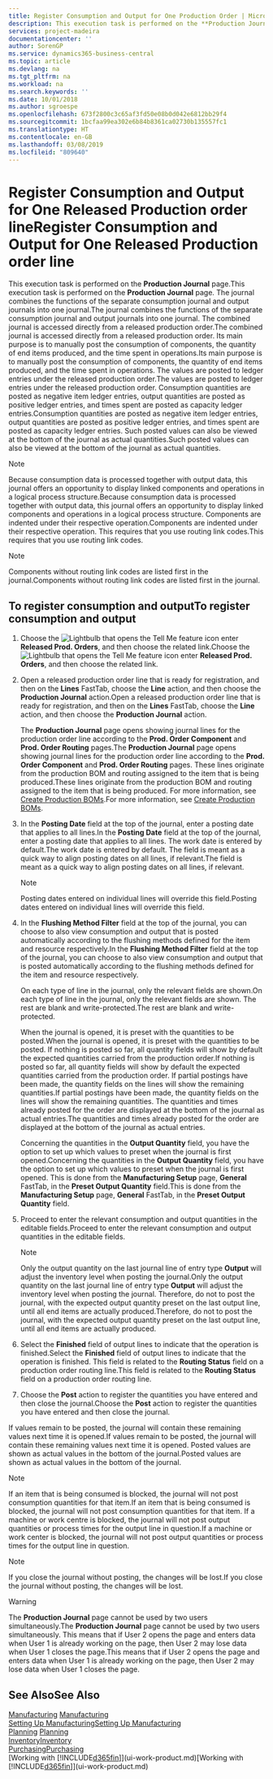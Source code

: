 ```yaml
---
title: Register Consumption and Output for One Production Order | Microsoft Docs
description: This execution task is performed on the **Production Journal** page. The journal combines the functions of the separate consumption journal and output journals into one journal. The combined journal is accessed directly from a released production order. Its main purpose is to manually post the consumption of components, the quantity of end items produced, and the time spent in operations.
services: project-madeira
documentationcenter: ''
author: SorenGP
ms.service: dynamics365-business-central
ms.topic: article
ms.devlang: na
ms.tgt_pltfrm: na
ms.workload: na
ms.search.keywords: ''
ms.date: 10/01/2018
ms.author: sgroespe
ms.openlocfilehash: 673f2800c3c65af3fd50e08b0d042e6812bb29f4
ms.sourcegitcommit: 1bcfaa99ea302e6b84b8361ca02730b135557fc1
ms.translationtype: HT
ms.contentlocale: en-GB
ms.lasthandoff: 03/08/2019
ms.locfileid: "809640"
---
```

# <a name="register-consumption-and-output-for-one-released-production-order-line"></a><span data-ttu-id="6412d-106">Register Consumption and Output for One Released Production order line</span><span class="sxs-lookup"><span data-stu-id="6412d-106">Register Consumption and Output for One Released Production order line</span></span>
<span data-ttu-id="6412d-107">This execution task is performed on the **Production Journal** page.</span><span class="sxs-lookup"><span data-stu-id="6412d-107">This execution task is performed on the **Production Journal** page.</span></span> <span data-ttu-id="6412d-108">The journal combines the functions of the separate consumption journal and output journals into one journal.</span><span class="sxs-lookup"><span data-stu-id="6412d-108">The journal combines the functions of the separate consumption journal and output journals into one journal.</span></span> <span data-ttu-id="6412d-109">The combined journal is accessed directly from a released production order.</span><span class="sxs-lookup"><span data-stu-id="6412d-109">The combined journal is accessed directly from a released production order.</span></span> <span data-ttu-id="6412d-110">Its main purpose is to manually post the consumption of components, the quantity of end items produced, and the time spent in operations.</span><span class="sxs-lookup"><span data-stu-id="6412d-110">Its main purpose is to manually post the consumption of components, the quantity of end items produced, and the time spent in operations.</span></span> <span data-ttu-id="6412d-111">The values are posted to ledger entries under the released production order.</span><span class="sxs-lookup"><span data-stu-id="6412d-111">The values are posted to ledger entries under the released production order.</span></span> <span data-ttu-id="6412d-112">Consumption quantities are posted as negative item ledger entries, output quantities are posted as positive ledger entries, and times spent are posted as capacity ledger entries.</span><span class="sxs-lookup"><span data-stu-id="6412d-112">Consumption quantities are posted as negative item ledger entries, output quantities are posted as positive ledger entries, and times spent are posted as capacity ledger entries.</span></span> <span data-ttu-id="6412d-113">Such posted values can also be viewed at the bottom of the journal as actual quantities.</span><span class="sxs-lookup"><span data-stu-id="6412d-113">Such posted values can also be viewed at the bottom of the journal as actual quantities.</span></span>  

> [!NOTE]  
>  <span data-ttu-id="6412d-114">Because consumption data is processed together with output data, this journal offers an opportunity to display linked components and operations in a logical process structure.</span><span class="sxs-lookup"><span data-stu-id="6412d-114">Because consumption data is processed together with output data, this journal offers an opportunity to display linked components and operations in a logical process structure.</span></span> <span data-ttu-id="6412d-115">Components are indented under their respective operation.</span><span class="sxs-lookup"><span data-stu-id="6412d-115">Components are indented under their respective operation.</span></span> <span data-ttu-id="6412d-116">This requires that you use routing link codes.</span><span class="sxs-lookup"><span data-stu-id="6412d-116">This requires that you use routing link codes.</span></span>  

> [!NOTE]  
>  <span data-ttu-id="6412d-117">Components without routing link codes are listed first in the journal.</span><span class="sxs-lookup"><span data-stu-id="6412d-117">Components without routing link codes are listed first in the journal.</span></span>  

## <a name="to-register-consumption-and-output"></a><span data-ttu-id="6412d-118">To register consumption and output</span><span class="sxs-lookup"><span data-stu-id="6412d-118">To register consumption and output</span></span>  
1.  <span data-ttu-id="6412d-119">Choose the ![Lightbulb that opens the Tell Me feature](media/ui-search/search_small.png "Tell me what you want to do") icon enter **Released Prod. Orders**, and then choose the related link.</span><span class="sxs-lookup"><span data-stu-id="6412d-119">Choose the ![Lightbulb that opens the Tell Me feature](media/ui-search/search_small.png "Tell me what you want to do") icon enter **Released Prod. Orders**, and then choose the related link.</span></span>  
2.  <span data-ttu-id="6412d-120">Open a released production order line that is ready for registration, and then on the **Lines** FastTab, choose the **Line** action, and then choose the **Production Journal** action.</span><span class="sxs-lookup"><span data-stu-id="6412d-120">Open a released production order line that is ready for registration, and then on the **Lines** FastTab, choose the **Line** action, and then choose the **Production Journal** action.</span></span>  

    <span data-ttu-id="6412d-121">The **Production Journal** page opens showing journal lines for the production order line according to the **Prod. Order Component** and **Prod. Order Routing** pages.</span><span class="sxs-lookup"><span data-stu-id="6412d-121">The **Production Journal** page opens showing journal lines for the production order line according to the **Prod. Order Component** and **Prod. Order Routing** pages.</span></span> <span data-ttu-id="6412d-122">These lines originate from the production BOM and routing assigned to the item that is being produced.</span><span class="sxs-lookup"><span data-stu-id="6412d-122">These lines originate from the production BOM and routing assigned to the item that is being produced.</span></span> <span data-ttu-id="6412d-123">For more information, see [Create Production BOMs](production-how-to-create-routings.md).</span><span class="sxs-lookup"><span data-stu-id="6412d-123">For more information, see [Create Production BOMs](production-how-to-create-routings.md).</span></span>  

3.  <span data-ttu-id="6412d-124">In the **Posting Date** field at the top of the journal, enter a posting date that applies to all lines.</span><span class="sxs-lookup"><span data-stu-id="6412d-124">In the **Posting Date** field at the top of the journal, enter a posting date that applies to all lines.</span></span> <span data-ttu-id="6412d-125">The work date is entered by default.</span><span class="sxs-lookup"><span data-stu-id="6412d-125">The work date is entered by default.</span></span> <span data-ttu-id="6412d-126">The field is meant as a quick way to align posting dates on all lines, if relevant.</span><span class="sxs-lookup"><span data-stu-id="6412d-126">The field is meant as a quick way to align posting dates on all lines, if relevant.</span></span>  

    > [!NOTE]  
    >  <span data-ttu-id="6412d-127">Posting dates entered on individual lines will override this field.</span><span class="sxs-lookup"><span data-stu-id="6412d-127">Posting dates entered on individual lines will override this field.</span></span>  

4.  <span data-ttu-id="6412d-128">In the **Flushing Method Filter** field at the top of the journal, you can choose to also view consumption and output that is posted automatically according to the flushing methods defined for the item and resource respectively.</span><span class="sxs-lookup"><span data-stu-id="6412d-128">In the **Flushing Method Filter** field at the top of the journal, you can choose to also view consumption and output that is posted automatically according to the flushing methods defined for the item and resource respectively.</span></span>  

    <span data-ttu-id="6412d-129">On each type of line in the journal, only the relevant fields are shown.</span><span class="sxs-lookup"><span data-stu-id="6412d-129">On each type of line in the journal, only the relevant fields are shown.</span></span> <span data-ttu-id="6412d-130">The rest are blank and write-protected.</span><span class="sxs-lookup"><span data-stu-id="6412d-130">The rest are blank and write-protected.</span></span>  

    <span data-ttu-id="6412d-131">When the journal is opened, it is preset with the quantities to be posted.</span><span class="sxs-lookup"><span data-stu-id="6412d-131">When the journal is opened, it is preset with the quantities to be posted.</span></span> <span data-ttu-id="6412d-132">If nothing is posted so far, all quantity fields will show by default the expected quantities carried from the production order.</span><span class="sxs-lookup"><span data-stu-id="6412d-132">If nothing is posted so far, all quantity fields will show by default the expected quantities carried from the production order.</span></span> <span data-ttu-id="6412d-133">If partial postings have been made, the quantity fields on the lines will show the remaining quantities.</span><span class="sxs-lookup"><span data-stu-id="6412d-133">If partial postings have been made, the quantity fields on the lines will show the remaining quantities.</span></span> <span data-ttu-id="6412d-134">The quantities and times already posted for the order are displayed at the bottom of the journal as actual entries.</span><span class="sxs-lookup"><span data-stu-id="6412d-134">The quantities and times already posted for the order are displayed at the bottom of the journal as actual entries.</span></span>  

    <span data-ttu-id="6412d-135">Concerning the quantities in the **Output Quantity** field, you have the option to set up which values to preset when the journal is first opened.</span><span class="sxs-lookup"><span data-stu-id="6412d-135">Concerning the quantities in the **Output Quantity** field, you have the option to set up which values to preset when the journal is first opened.</span></span> <span data-ttu-id="6412d-136">This is done from the **Manufacturing Setup** page, **General** FastTab, in the **Preset Output Quantity** field.</span><span class="sxs-lookup"><span data-stu-id="6412d-136">This is done from the **Manufacturing Setup** page, **General** FastTab, in the **Preset Output Quantity** field.</span></span>

5.  <span data-ttu-id="6412d-137">Proceed to enter the relevant consumption and output quantities in the editable fields.</span><span class="sxs-lookup"><span data-stu-id="6412d-137">Proceed to enter the relevant consumption and output quantities in the editable fields.</span></span>  

    > [!NOTE]  
    >  <span data-ttu-id="6412d-138">Only the output quantity on the last journal line of entry type **Output** will adjust the inventory level when posting the journal.</span><span class="sxs-lookup"><span data-stu-id="6412d-138">Only the output quantity on the last journal line of entry type **Output** will adjust the inventory level when posting the journal.</span></span> <span data-ttu-id="6412d-139">Therefore, do not to post the journal, with the expected output quantity preset on the last output line, until all end items are actually produced.</span><span class="sxs-lookup"><span data-stu-id="6412d-139">Therefore, do not to post the journal, with the expected output quantity preset on the last output line, until all end items are actually produced.</span></span>  

6.  <span data-ttu-id="6412d-140">Select the **Finished** field of output lines to indicate that the operation is finished.</span><span class="sxs-lookup"><span data-stu-id="6412d-140">Select the **Finished** field of output lines to indicate that the operation is finished.</span></span> <span data-ttu-id="6412d-141">This field is related to the **Routing Status** field on a production order routing line.</span><span class="sxs-lookup"><span data-stu-id="6412d-141">This field is related to the **Routing Status** field on a production order routing line.</span></span>  
7.  <span data-ttu-id="6412d-142">Choose the **Post** action to register the quantities you have entered and then close the journal.</span><span class="sxs-lookup"><span data-stu-id="6412d-142">Choose the **Post** action to register the quantities you have entered and then close the journal.</span></span>  

<span data-ttu-id="6412d-143">If values remain to be posted, the journal will contain these remaining values next time it is opened.</span><span class="sxs-lookup"><span data-stu-id="6412d-143">If values remain to be posted, the journal will contain these remaining values next time it is opened.</span></span> <span data-ttu-id="6412d-144">Posted values are shown as actual values in the bottom of the journal.</span><span class="sxs-lookup"><span data-stu-id="6412d-144">Posted values are shown as actual values in the bottom of the journal.</span></span>  

> [!NOTE]  
>  <span data-ttu-id="6412d-145"> If an item that is being consumed is blocked, the journal will not post consumption quantities for that item.</span><span class="sxs-lookup"><span data-stu-id="6412d-145">If an item that is being consumed is blocked, the journal will not post consumption quantities for that item.</span></span> <span data-ttu-id="6412d-146">If a machine or work centre is blocked, the journal will not post output quantities or process times for the output line in question.</span><span class="sxs-lookup"><span data-stu-id="6412d-146">If a machine or work center is blocked, the journal will not post output quantities or process times for the output line in question.</span></span>  

> [!NOTE]  
>  <span data-ttu-id="6412d-147">If you close the journal without posting, the changes will be lost.</span><span class="sxs-lookup"><span data-stu-id="6412d-147">If you close the journal without posting, the changes will be lost.</span></span>  

> [!WARNING]  
>  <span data-ttu-id="6412d-148">The **Production Journal** page cannot be used by two users simultaneously.</span><span class="sxs-lookup"><span data-stu-id="6412d-148">The **Production Journal** page cannot be used by two users simultaneously.</span></span> <span data-ttu-id="6412d-149">This means that if User 2 opens the page and enters data when User 1 is already working on the page, then User 2 may lose data when User 1 closes the page.</span><span class="sxs-lookup"><span data-stu-id="6412d-149">This means that if User 2 opens the page and enters data when User 1 is already working on the page, then User 2 may lose data when User 1 closes the page.</span></span>  

## <a name="see-also"></a><span data-ttu-id="6412d-150">See Also</span><span class="sxs-lookup"><span data-stu-id="6412d-150">See Also</span></span>  
<span data-ttu-id="6412d-151">[Manufacturing](production-manage-manufacturing.md)  </span><span class="sxs-lookup"><span data-stu-id="6412d-151">[Manufacturing](production-manage-manufacturing.md)  </span></span>  
[<span data-ttu-id="6412d-152">Setting Up Manufacturing</span><span class="sxs-lookup"><span data-stu-id="6412d-152">Setting Up Manufacturing</span></span>](production-configure-production-processes.md)  
<span data-ttu-id="6412d-153">[Planning](production-planning.md)    </span><span class="sxs-lookup"><span data-stu-id="6412d-153">[Planning](production-planning.md)    </span></span>  
[<span data-ttu-id="6412d-154">Inventory</span><span class="sxs-lookup"><span data-stu-id="6412d-154">Inventory</span></span>](inventory-manage-inventory.md)  
[<span data-ttu-id="6412d-155">Purchasing</span><span class="sxs-lookup"><span data-stu-id="6412d-155">Purchasing</span></span>](purchasing-manage-purchasing.md)  
<span data-ttu-id="6412d-156">[Working with [!INCLUDE[d365fin](includes/d365fin_md.md)]](ui-work-product.md)</span><span class="sxs-lookup"><span data-stu-id="6412d-156">[Working with [!INCLUDE[d365fin](includes/d365fin_md.md)]](ui-work-product.md)</span></span>
